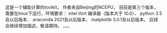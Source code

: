 这是一个辅助计算的toolkit，
作者来自Beijing的NCEPU，
目前是第三个版本，
需要在linux下运行，环境要求：
intel ifort 编译器（版本大于 10.0）、
python 3.5及以后版本、
anaconda 2021及以后版本、
matplotlib 3.0.1及以后版本。
后续会继续增加描述，敬请期待。
。。。

